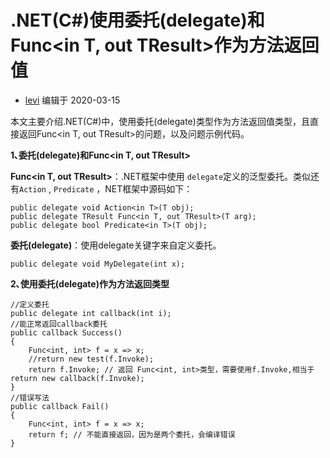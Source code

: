 # .NET(C#)使用委托(delegate)和Func<in T, out TResult>作为方法返回值

- [levi](javascript:void(0);) 编辑于 2020-03-15

本文主要介绍.NET(C#)中，使用委托(delegate)类型作为方法返回值类型，且直接返回Func<in T, out TResult>的问题，以及问题示例代码。

**1､委托(delegate)和Func<in T, out TResult>**

**Func<in T, out TResult>**：.NET框架中使用 `delegate`定义的泛型委托。类似还有`Action` , `Predicate` ，NET框架中源码如下：

```
public delegate void Action<in T>(T obj);
public delegate TResult Func<in T, out TResult>(T arg);
public delegate bool Predicate<in T>(T obj);
```

**委托(delegate)**：使用delegate关键字来自定义委托。

```
public delegate void MyDelegate(int x);
```

**2､使用委托(delegate)作为方法返回类型**

```
//定义委托
public delegate int callback(int i);
//能正常返回callback委托
public callback Success()
{
    Func<int, int> f = x => x;
    //return new test(f.Invoke);
    return f.Invoke; // 返回 Func<int, int>类型，需要使用f.Invoke,相当于return new callback(f.Invoke);
}
//错误写法
public callback Fail()
{
    Func<int, int> f = x => x;
    return f; // 不能直接返回，因为是两个委托，会编译错误
}
```